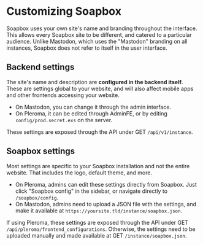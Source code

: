 # Customizing Soapbox

Soapbox uses your own site's name and branding throughout the interface.
This allows every Soapbox site to be different, and catered to a particular audience.
Unlike Mastodon, which uses the "Mastodon" branding on all instances, Soapbox does not refer to itself in the user interface.

## Backend settings

The site's name and description are **configured in the backend itself.**
These are settings global to your website, and will also affect mobile apps and other frontends accessing your website.

- On Mastodon, you can change it through the admin interface.
- On Pleroma, it can be edited through AdminFE, or by editing `config/prod.secret.exs` on the server.

These settings are exposed through the API under GET `/api/v1/instance`.

## Soapbox settings

Most settings are specific to your Soapbox installation and not the entire website.
That includes the logo, default theme, and more.

- On Pleroma, admins can edit these settings directly from Soapbox. Just click "Soapbox config" in the sidebar, or navigate directly to `/soapbox/config`.
- On Mastodon, admins need to upload a JSON file with the settings, and make it available at `https://yoursite.tld/instance/soapbox.json`.

If using Pleroma, these settings are exposed through the API under GET `/api/pleroma/frontend_configurations`.
Otherwise, the settings need to be uploaded manually and made available at GET `/instance/soapbox.json`.

